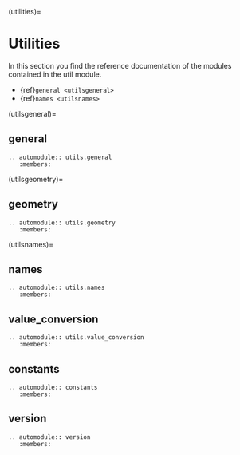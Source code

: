 (utilities)=

# Utilities

In this section you find the reference documentation of the modules contained in
the util module.

- {ref}`general <utilsgeneral>`
- {ref}`names <utilsnames>`

(utilsgeneral)=

## general

```{eval-rst}
.. automodule:: utils.general
   :members:

```

(utilsgeometry)=

## geometry

```{eval-rst}
.. automodule:: utils.geometry
   :members:
```

(utilsnames)=

## names

```{eval-rst}
.. automodule:: utils.names
   :members:
```

## value_conversion

```{eval-rst}
.. automodule:: utils.value_conversion
   :members:
```

## constants

```{eval-rst}
.. automodule:: constants
   :members:
```

## version

```{eval-rst}
.. automodule:: version
   :members:
```
